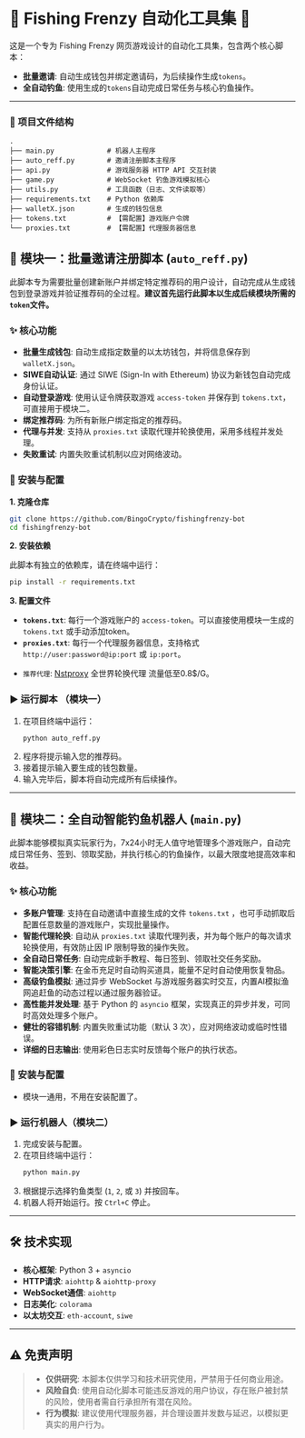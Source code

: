 # 🎣 Fishing Frenzy 自动化工具集 🤖

这是一个专为 Fishing Frenzy 网页游戏设计的自动化工具集，包含两个核心脚本：

- **批量邀请**: 自动生成钱包并绑定邀请码，为后续操作生成`tokens`。
- **全自动钓鱼**: 使用生成的`tokens`自动完成日常任务与核心钓鱼操作。

---
### 📁 项目文件结构

```text
.
├── main.py             # 机器人主程序
├── auto_reff.py        # 邀请注册脚本主程序
├── api.py              # 游戏服务器 HTTP API 交互封装
├── game.py             # WebSocket 钓鱼游戏模拟核心
├── utils.py            # 工具函数（日志、文件读取等）
├── requirements.txt    # Python 依赖库
├── walletX.json        # 生成的钱包信息
├── tokens.txt          # 【需配置】游戏账户令牌
└── proxies.txt         # 【需配置】代理服务器信息
```
## 👥 模块一：批量邀请注册脚本 (`auto_reff.py`)

此脚本专为需要批量创建新账户并绑定特定推荐码的用户设计，自动完成从生成钱包到登录游戏并验证推荐码的全过程。**建议首先运行此脚本以生成后续模块所需的`token`文件。**

### ✨ 核心功能

* **批量生成钱包**: 自动生成指定数量的以太坊钱包，并将信息保存到 `walletX.json`。
* **SIWE自动认证**: 通过 SIWE (Sign-In with Ethereum) 协议为新钱包自动完成身份认证。
* **自动登录游戏**: 使用认证令牌获取游戏 `access-token` 并保存到 `tokens.txt`，可直接用于模块二。
* **绑定推荐码**: 为所有新账户绑定指定的推荐码。
* **代理与并发**: 支持从 `proxies.txt` 读取代理并轮换使用，采用多线程并发处理。
* **失败重试**: 内置失败重试机制以应对网络波动。


### 🔧 安装与配置
**1. 克隆仓库**
```bash
git clone https://github.com/BingoCrypto/fishingfrenzy-bot
cd fishingfrenzy-bot
```

**2. 安装依赖**

此脚本有独立的依赖库，请在终端中运行：
```bash
pip install -r requirements.txt
```

**3. 配置文件**

-   **`tokens.txt`**: 每行一个游戏账户的 `access-token`。可以直接使用模块一生成的 `tokens.txt` 或手动添加token。
-   **`proxies.txt`**: 每行一个代理服务器信息，支持格式 `http://user:password@ip:port` 或 `ip:port`。
* `推荐代理`:   [Nstproxy](https://app.nstproxy.com/register?i=O5qx52) 全世界轮换代理 流量低至0.8$/G。

### ▶️ 运行脚本 （模块一）

1.  在项目终端中运行：
    ```bash
    python auto_reff.py
    ```
2.  程序将提示输入您的推荐码。
3.  接着提示输入要生成的钱包数量。
4.  输入完毕后，脚本将自动完成所有后续操作。

---

## 🤖 模块二：全自动智能钓鱼机器人 (`main.py`)

此脚本能够模拟真实玩家行为，7x24小时无人值守地管理多个游戏账户，自动完成日常任务、签到、领取奖励，并执行核心的钓鱼操作，以最大限度地提高效率和收益。

### ✨ 核心功能

* **多账户管理**: 支持在自动邀请中直接生成的文件 `tokens.txt` ，也可手动抓取后配置任意数量的游戏账户，实现批量操作。
* **智能代理轮换**: 自动从 `proxies.txt` 读取代理列表，并为每个账户的每次请求轮换使用，有效防止因 IP 限制导致的操作失败。
* **全自动日常任务**: 自动完成新手教程、每日签到、领取社交任务奖励。
* **智能决策引擎**: 在金币充足时自动购买道具，能量不足时自动使用恢复物品。
* **高级钓鱼模拟**: 通过异步 WebSocket 与游戏服务器实时交互，内置AI模拟渔网追赶鱼的动态过程以通过服务器验证。
* **高性能并发处理**: 基于 Python 的 `asyncio` 框架，实现真正的异步并发，可同时高效处理多个账户。
* **健壮的容错机制**: 内置失败重试功能（默认 3 次），应对网络波动或临时性错误。
* **详细的日志输出**: 使用彩色日志实时反馈每个账户的执行状态。


### 🔧 安装与配置


-   模块一通用，不用在安装配置了。

### ▶️ 运行机器人（模块二）

1.  完成安装与配置。
2.  在项目终端中运行：
    ```bash
    python main.py
    ```
3.  根据提示选择钓鱼类型 (`1`, `2`, 或 `3`) 并按回车。
4.  机器人将开始运行。按 `Ctrl+C` 停止。

---

## 🛠️ 技术实现

-   **核心框架**: Python 3 + `asyncio`
-   **HTTP请求**: `aiohttp` & `aiohttp-proxy`
-   **WebSocket通信**: `aiohttp`
-   **日志美化**: `colorama`
-   **以太坊交互**: `eth-account`, `siwe`

---

## ⚠️ 免责声明

> -   **仅供研究**: 本脚本仅供学习和技术研究使用，严禁用于任何商业用途。
> -   **风险自负**: 使用自动化脚本可能违反游戏的用户协议，存在账户被封禁的风险，使用者需自行承担所有潜在风险。
> -   **行为模拟**: 建议使用代理服务器，并合理设置并发数与延迟，以模拟更真实的用户行为。
